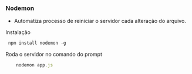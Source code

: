 ### Nodemon

- Automatiza processo de reiniciar o servidor cada alteração do arquivo.

Instalação

```js
 npm install nodemon -g
```

Roda o servidor no comando do prompt

```js
    nodemon app.js
```